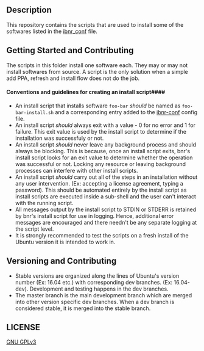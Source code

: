 ## Description ##
  This repository contains the scripts that are used to install some of the softwares listed in the [ibnr_conf](https://github.com/wrvenkat/ibnr-conf) file.
  
## Getting Started and Contributing ##
  The scripts in this folder install one software each. They may or may not install softwares from source. A script is the only solution when a simple add PPA, refresh and install flow does not do the job.
  
#### Conventions and guidelines for creating an install script####
  * An install script that installs software `foo-bar` *should* be named as `foo-bar-install.sh` and a corresponding entry added to the [ibnr-conf](https://github.com/wrvenkat/ibnr-conf) config file.
  * An install script *should* always exit with a value - 0 for no error and 1 for failure. This exit value is used by the install script to determine if the installation was successfuly or not.
  * An install script *should* never leave any background process and should always be blocking. This is because, once an install script exits, bnr's install script looks for an exit value to determine whether the operation was successful or not. Locking any resource or leaving background processes can interfere with other install scripts.
  * An install script *should* carry out all of the steps in an installation without any user intervention. (Ex: accepting a license agreement, typing a password). This should be automated entirely by the install script as install scripts are executed inside a sub-shell and the user can't interact with the running script.
  * All messages output by the install script to STDIN or STDERR is retained by bnr's install script for use in logging. Hence, additional error messages are encouraged and there needn't be any separate logging at the script level.
  * It is strongly recommended to test the scripts on a fresh install of the Ubuntu version it is intended to work in.
  
## Versioning and Contributing ##
* Stable versions are organized along the lines of Ubuntu's version number (Ex: 16.04 etc.) with corresponding dev branches. (Ex: 16.04-dev). Development and testing happens in the dev branches.
* The master branch is the main development branch which are merged into other version specific dev branches. When a dev branch is considered stable, it is merged into the stable branch.
  
## LICENSE ##

[GNU GPLv3](https://www.gnu.org/licenses/gpl-3.0.en.html)

